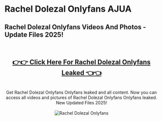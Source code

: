 # Rachel Dolezal Onlyfans AJUA

<h2>Rachel Dolezal Onlyfans Videos And Photos - Update Files 2025!</h2>
<br>
<div align="center">
<h2><a href="https://213.232.235.80/live/video.php?q=rachel-dolezal-onlyfans" rel="nofollow">👉👉 Click Here For Rachel Dolezal Onlyfans Leaked 👈👈</a></h2>

<br>
Get Rachel Dolezal Onlyfans Onlyfans leaked and all content. Now you can access all videos and pictures of Rachel Dolezal Onlyfans Onlyfans leaked. New Updated Files 2025!
<br>
<br>
<a href="https://213.232.235.80/live/video.php?q=rachel-dolezal-onlyfans" rel="nofollow" data-target="animated-image.originalLink"><img src="https://i.imgur.com/dJHk4Zq.gif" alt="Rachel Dolezal Onlyfans" style="max-width: 100%; display: inline-block;" data-target="animated-image.originalImage"></a>
</div>
<br>